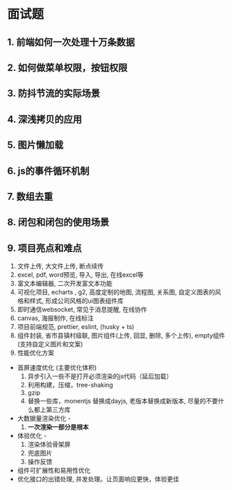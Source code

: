 # 面试题
## 1. 前端如何一次处理十万条数据
## 2. 如何做菜单权限，按钮权限
## 3. 防抖节流的实际场景
## 4. 深浅拷贝的应用
## 5. 图片懒加载
## 6. js的事件循环机制
## 7. 数组去重
## 8. 闭包和闭包的使用场景
## 9. 项目亮点和难点
1. 文件上传, 大文件上传, 断点续传
2. excel, pdf, word预览, 导入, 导出, 在线excel等
3. 富文本编辑器, 二次开发富文本功能
4. 可视化项目, echarts , g2,  高度定制的地图, 流程图, 关系图, 自定义图表的风格和样式, 形成公司风格的ui图表组件库
5. 即时通信websocket, 常见于消息提醒, 在线协作
6. canvas, 海报制作, 在线标注
7. 项目前端规范, prettier, eslint, (husky + ts)
8. 组件封装, 省市县镇村级联, 图片组件(上传, 回显, 删除, 多个上传), empty组件(支持自定义图片和文案)
9. 性能优化方案
- 首屏速度优化 (主要优化体积)
  1. 异步引入一些不是打开必须渲染的js代码（延后加载）
  2. 利用构建，压缩，tree-shaking
  3. gzip
  4. 替换一些库，monentjs 替换成dayjs, 老版本替换成新版本, 尽量的不要什么都上第三方库
- 大数据量渲染优化 - 
  1. **一次渲染一部分是根本**
- 体验优化 - 
  1. 渲染体验骨架屏 
  2. 兜底图片 
  3. 操作反馈
- 组件可扩展性和易用性优化
- 优化接口的出错处理, 并发处理。让页面响应更快，体验更佳